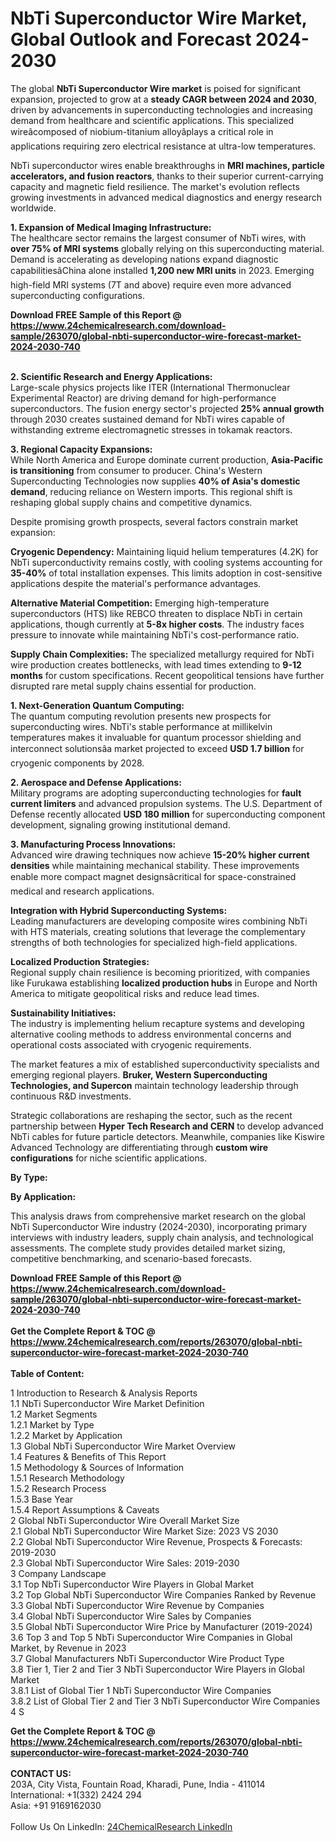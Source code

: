 <h1>NbTi Superconductor Wire Market, Global Outlook and Forecast 2024-2030</h1><p>The global <strong>NbTi Superconductor Wire market</strong> is poised for significant expansion, projected to grow at a <strong>steady CAGR between 2024 and 2030</strong>, driven by advancements in superconducting technologies and increasing demand from healthcare and scientific applications. This specialized wireâcomposed of niobium-titanium alloyâplays a critical role in applications requiring zero electrical resistance at ultra-low temperatures.</p><p>NbTi superconductor wires enable breakthroughs in <strong>MRI machines, particle accelerators, and fusion reactors</strong>, thanks to their superior current-carrying capacity and magnetic field resilience. The market's evolution reflects growing investments in advanced medical diagnostics and energy research worldwide.</p><p><strong>1. Expansion of Medical Imaging Infrastructure:</strong><br>
The healthcare sector remains the largest consumer of NbTi wires, with <strong>over 75% of MRI systems</strong> globally relying on this superconducting material. Demand is accelerating as developing nations expand diagnostic capabilitiesâChina alone installed <strong>1,200 new MRI units</strong> in 2023. Emerging high-field MRI systems (7T and above) require even more advanced superconducting configurations.</p><div><b>Download FREE Sample of this Report @ 
            <a href="https://www.24chemicalresearch.com/download-sample/263070/global-nbti-superconductor-wire-forecast-market-2024-2030-740">
            https://www.24chemicalresearch.com/download-sample/263070/global-nbti-superconductor-wire-forecast-market-2024-2030-740</a></b></div><br><p><strong>2. Scientific Research and Energy Applications:</strong><br>
Large-scale physics projects like ITER (International Thermonuclear Experimental Reactor) are driving demand for high-performance superconductors. The fusion energy sector's projected <strong>25% annual growth</strong> through 2030 creates sustained demand for NbTi wires capable of withstanding extreme electromagnetic stresses in tokamak reactors.</p><p><strong>3. Regional Capacity Expansions:</strong><br>
While North America and Europe dominate current production, <strong>Asia-Pacific is transitioning</strong> from consumer to producer. China's Western Superconducting Technologies now supplies <strong>40% of Asia's domestic demand</strong>, reducing reliance on Western imports. This regional shift is reshaping global supply chains and competitive dynamics.</p><p>Despite promising growth prospects, several factors constrain market expansion:</p><p><strong>Cryogenic Dependency:</strong> Maintaining liquid helium temperatures (4.2K) for NbTi superconductivity remains costly, with cooling systems accounting for <strong>35-40%</strong> of total installation expenses. This limits adoption in cost-sensitive applications despite the material's performance advantages.</p><p><strong>Alternative Material Competition:</strong> Emerging high-temperature superconductors (HTS) like REBCO threaten to displace NbTi in certain applications, though currently at <strong>5-8x higher costs</strong>. The industry faces pressure to innovate while maintaining NbTi's cost-performance ratio.</p><p><strong>Supply Chain Complexities:</strong> The specialized metallurgy required for NbTi wire production creates bottlenecks, with lead times extending to <strong>9-12 months</strong> for custom specifications. Recent geopolitical tensions have further disrupted rare metal supply chains essential for production.</p><p><strong>1. Next-Generation Quantum Computing:</strong><br>
The quantum computing revolution presents new prospects for superconducting wires. NbTi's stable performance at millikelvin temperatures makes it invaluable for quantum processor shielding and interconnect solutionsâa market projected to exceed <strong>USD 1.7 billion</strong> for cryogenic components by 2028.</p><p><strong>2. Aerospace and Defense Applications:</strong><br>
Military programs are adopting superconducting technologies for <strong>fault current limiters</strong> and advanced propulsion systems. The U.S. Department of Defense recently allocated <strong>USD 180 million</strong> for superconducting component development, signaling growing institutional demand.</p><p><strong>3. Manufacturing Process Innovations:</strong><br>
Advanced wire drawing techniques now achieve <strong>15-20% higher current densities</strong> while maintaining mechanical stability. These improvements enable more compact magnet designsâcritical for space-constrained medical and research applications.</p><p><strong>Integration with Hybrid Superconducting Systems:</strong><br>
	Leading manufacturers are developing composite wires combining NbTi with HTS materials, creating solutions that leverage the complementary strengths of both technologies for specialized high-field applications.</p><p><strong>Localized Production Strategies:</strong><br>
	Regional supply chain resilience is becoming prioritized, with companies like Furukawa establishing <strong>localized production hubs</strong> in Europe and North America to mitigate geopolitical risks and reduce lead times.</p><p><strong>Sustainability Initiatives:</strong><br>
	The industry is implementing helium recapture systems and developing alternative cooling methods to address environmental concerns and operational costs associated with cryogenic requirements.</p><p>The market features a mix of established superconductivity specialists and emerging regional players. <strong>Bruker, Western Superconducting Technologies, and Supercon</strong> maintain technology leadership through continuous R&amp;D investments.</p><p>Strategic collaborations are reshaping the sector, such as the recent partnership between <strong>Hyper Tech Research and CERN</strong> to develop advanced NbTi cables for future particle detectors. Meanwhile, companies like Kiswire Advanced Technology are differentiating through <strong>custom wire configurations</strong> for niche scientific applications.</p><p><strong>By Type:</strong></p><p><strong>By Application:</strong></p><p>This analysis draws from comprehensive market research on the global NbTi Superconductor Wire industry (2024-2030), incorporating primary interviews with industry leaders, supply chain analysis, and technological assessments. The complete study provides detailed market sizing, competitive benchmarking, and scenario-based forecasts.</p><div><b>Download FREE Sample of this Report @ 
            <a href="https://www.24chemicalresearch.com/download-sample/263070/global-nbti-superconductor-wire-forecast-market-2024-2030-740">
            https://www.24chemicalresearch.com/download-sample/263070/global-nbti-superconductor-wire-forecast-market-2024-2030-740</a></b></div><br><div><b>Get the Complete Report & TOC @ 
            <a href="https://www.24chemicalresearch.com/reports/263070/global-nbti-superconductor-wire-forecast-market-2024-2030-740">
            https://www.24chemicalresearch.com/reports/263070/global-nbti-superconductor-wire-forecast-market-2024-2030-740</a></b></div><br>
            <b>Table of Content:</b><p>1 Introduction to Research & Analysis Reports<br />
    1.1 NbTi Superconductor Wire Market Definition<br />
    1.2 Market Segments<br />
        1.2.1 Market by Type<br />
        1.2.2 Market by Application<br />
    1.3 Global NbTi Superconductor Wire Market Overview<br />
    1.4 Features & Benefits of This Report<br />
    1.5 Methodology & Sources of Information<br />
        1.5.1 Research Methodology<br />
        1.5.2 Research Process<br />
        1.5.3 Base Year<br />
        1.5.4 Report Assumptions & Caveats<br />
2 Global NbTi Superconductor Wire Overall Market Size<br />
    2.1 Global NbTi Superconductor Wire Market Size: 2023 VS 2030<br />
    2.2 Global NbTi Superconductor Wire Revenue, Prospects & Forecasts: 2019-2030<br />
    2.3 Global NbTi Superconductor Wire Sales: 2019-2030<br />
3 Company Landscape<br />
    3.1 Top NbTi Superconductor Wire Players in Global Market<br />
    3.2 Top Global NbTi Superconductor Wire Companies Ranked by Revenue<br />
    3.3 Global NbTi Superconductor Wire Revenue by Companies<br />
    3.4 Global NbTi Superconductor Wire Sales by Companies<br />
    3.5 Global NbTi Superconductor Wire Price by Manufacturer (2019-2024)<br />
    3.6 Top 3 and Top 5 NbTi Superconductor Wire Companies in Global Market, by Revenue in 2023<br />
    3.7 Global Manufacturers NbTi Superconductor Wire Product Type<br />
    3.8 Tier 1, Tier 2 and Tier 3 NbTi Superconductor Wire Players in Global Market<br />
        3.8.1 List of Global Tier 1 NbTi Superconductor Wire Companies<br />
        3.8.2 List of Global Tier 2 and Tier 3 NbTi Superconductor Wire Companies<br />
4 S</p><div><b>Get the Complete Report & TOC @ 
            <a href="https://www.24chemicalresearch.com/reports/263070/global-nbti-superconductor-wire-forecast-market-2024-2030-740">
            https://www.24chemicalresearch.com/reports/263070/global-nbti-superconductor-wire-forecast-market-2024-2030-740</a></b></div><br><b>CONTACT US:</b><br>
            203A, City Vista, Fountain Road, Kharadi, Pune, India - 411014<br>
            International: +1(332) 2424 294<br>
            Asia: +91 9169162030 <br><br>
            Follow Us On LinkedIn: <a href="https://www.linkedin.com/company/24chemicalresearch/">24ChemicalResearch LinkedIn</a>